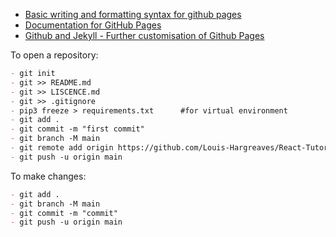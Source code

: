- [Basic writing and formatting syntax for github pages](https://docs.github.com/en/github/writing-on-github/getting-started-with-writing-and-formatting-on-github/basic-writing-and-formatting-syntax)
- [Documentation for GitHub Pages](https://docs.github.com/en/pages/getting-started-with-github-pages)
- [Github and Jekyll - Further customisation of Github Pages](https://docs.github.com/en/pages/setting-up-a-github-pages-site-with-jekyll/about-github-pages-and-jekyll)

To open a repository:
```markdown
- git init
- git >> README.md
- git >> LISCENCE.md
- git >> .gitignore
- pip3 freeze > requirements.txt      #for virtual environment
- git add .
- git commit -m "first commit"
- git branch -M main
- git remote add origin https://github.com/Louis-Hargreaves/React-Tutorial.git
- git push -u origin main
```
To make changes:
```markdown
- git add .
- git branch -M main
- git commit -m "commit"
- git push -u origin main
```
